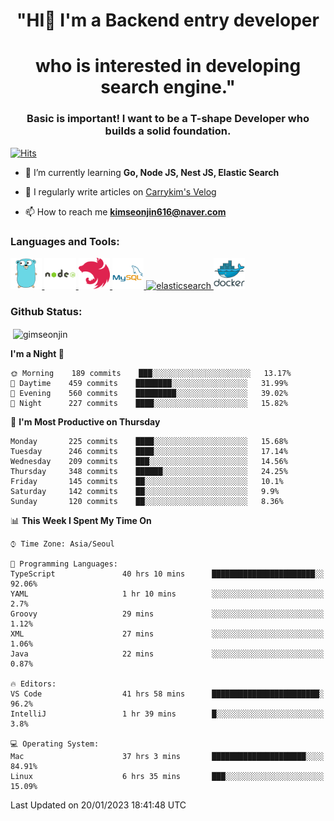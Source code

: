 <h1 align="center">"HI👋 I'm a Backend entry developer </h1>
<h1 align="center"> who is interested in developing search engine."</h1>
<h3 align="center">Basic is important! I want to be a T-shape Developer who builds a solid foundation.</h3>

[![Hits](https://hits.seeyoufarm.com/api/count/incr/badge.svg?url=https%3A%2F%2Fgithub.com%2Fgimseonjin&count_bg=%2318BFE5&title_bg=%23555555&icon=ko-fi.svg&icon_color=%23E7E7E7&title=hits&edge_flat=false)](https://hits.seeyoufarm.com)

- 🌱 I’m currently learning **Go, Node JS, Nest JS, Elastic Search**

- 📝 I regularly write articles on [Carrykim's Velog](https://velog.io/@carrykim)

- 📫 How to reach me **kimseonjin616@naver.com**


<h3 align="left">Languages and Tools:</h3>
<p align="left"> 
<a href="https://golang.org" target="_blank" rel="noreferrer"> <img src="https://raw.githubusercontent.com/devicons/devicon/master/icons/go/go-original.svg" alt="go" width="10%" height="10%"/> </a>
<a href="https://nodejs.org" target="_blank" rel="noreferrer"> <img src="https://raw.githubusercontent.com/devicons/devicon/master/icons/nodejs/nodejs-original-wordmark.svg" alt="nodejs" width="10%" height="10%"/> </a> <a></a>
<a href="https://nestjs.com/" target="_blank" rel="noreferrer"> <img src="https://raw.githubusercontent.com/devicons/devicon/master/icons/nestjs/nestjs-plain.svg" alt="nestjs" width="10%" height="10%"/> </a> 
<a href="https://www.mysql.com/" target="_blank" rel="noreferrer"> <img src="https://raw.githubusercontent.com/devicons/devicon/master/icons/mysql/mysql-original-wordmark.svg" alt="mysql" width="10%" height="10%"/>  </a>
 <a href="https://www.elastic.co" target="_blank" rel="noreferrer"> <img src="https://www.vectorlogo.zone/logos/elastic/elastic-icon.svg" alt="elasticsearch" width="10%" height="10%"/> </a> 
 <a href="https://www.docker.com/" target="_blank" rel="noreferrer"> <img src="https://raw.githubusercontent.com/devicons/devicon/master/icons/docker/docker-original-wordmark.svg" alt="docker" width="10%" height="10%"/> </a>
</p>


<h3 align="left">Github Status:</h3>
<p align="left">
 <p>&nbsp;<img align="center" src="https://github-readme-stats.vercel.app/api?username=gimseonjin&show_icons=true&locale=en" alt="gimseonjin" /></p>
</p>


<!--START_SECTION:waka-->
**I'm a Night 🦉** 

```text
🌞 Morning    189 commits    ███░░░░░░░░░░░░░░░░░░░░░░   13.17% 
🌆 Daytime    459 commits    ████████░░░░░░░░░░░░░░░░░   31.99% 
🌃 Evening    560 commits    █████████░░░░░░░░░░░░░░░░   39.02% 
🌙 Night      227 commits    ████░░░░░░░░░░░░░░░░░░░░░   15.82%

```
📅 **I'm Most Productive on Thursday** 

```text
Monday       225 commits    ████░░░░░░░░░░░░░░░░░░░░░   15.68% 
Tuesday      246 commits    ████░░░░░░░░░░░░░░░░░░░░░   17.14% 
Wednesday    209 commits    ███░░░░░░░░░░░░░░░░░░░░░░   14.56% 
Thursday     348 commits    ██████░░░░░░░░░░░░░░░░░░░   24.25% 
Friday       145 commits    ██░░░░░░░░░░░░░░░░░░░░░░░   10.1% 
Saturday     142 commits    ██░░░░░░░░░░░░░░░░░░░░░░░   9.9% 
Sunday       120 commits    ██░░░░░░░░░░░░░░░░░░░░░░░   8.36%

```


📊 **This Week I Spent My Time On** 

```text
⌚︎ Time Zone: Asia/Seoul

💬 Programming Languages: 
TypeScript               40 hrs 10 mins      ███████████████████████░░   92.06% 
YAML                     1 hr 10 mins        ░░░░░░░░░░░░░░░░░░░░░░░░░   2.7% 
Groovy                   29 mins             ░░░░░░░░░░░░░░░░░░░░░░░░░   1.12% 
XML                      27 mins             ░░░░░░░░░░░░░░░░░░░░░░░░░   1.06% 
Java                     22 mins             ░░░░░░░░░░░░░░░░░░░░░░░░░   0.87%

🔥 Editors: 
VS Code                  41 hrs 58 mins      ████████████████████████░   96.2% 
IntelliJ                 1 hr 39 mins        █░░░░░░░░░░░░░░░░░░░░░░░░   3.8%

💻 Operating System: 
Mac                      37 hrs 3 mins       █████████████████████░░░░   84.91% 
Linux                    6 hrs 35 mins       ███░░░░░░░░░░░░░░░░░░░░░░   15.09%

```


 Last Updated on 20/01/2023 18:41:48 UTC
<!--END_SECTION:waka-->
